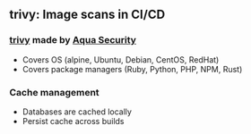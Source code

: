 ## trivy: Image scans in CI/CD

### [trivy](https://github.com/aquasecurity/trivy) made by [Aqua Security](https://www.aquasec.com/)

- Covers OS (alpine, Ubuntu, Debian, CentOS, RedHat)
- Covers package managers (Ruby, Python, PHP, NPM, Rust)

<!-- include: trivy-0.command -->

### Cache management

- Databases are cached locally
- Persist cache across builds
